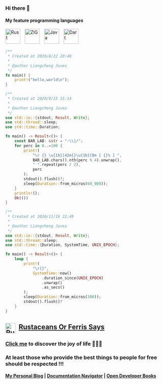 ### Hi there 👋

<!-- # Happy, free, creative. -->

#### My feature programming languages

<img src="https://web.lcjuves.com/assets/svg/_Rust.svg" width="47" height="47" alt="Rust"/>&emsp;<img src="https://web.lcjuves.com/assets/svg/ZIG.svg" width="47" height="47" alt="ZIG"/>&emsp;<img src="https://web.lcjuves.com/assets/svg/Java.svg" width="47" height="47" alt="Java"/>&emsp;<img src="https://web.lcjuves.com/assets/svg/Dart.svg" width="47" height="47" alt="Dart"/>

```rust
/**
 * Created at 2020/8/22 20:40
 *
 * @author Liangcheng Juves
 */
fn main() {
    print!("hello,world\n");
}
```

```rust
/**
 * Created at 2020/9/15 15:14
 *
 * @author Liangcheng Juves
 */
use std::io::{stdout, Result, Write};
use std::thread::sleep;
use std::time::Duration;

fn main() -> Result<()> {
    const BAR_LAB: &str = "-\\|/";
    for perc in 0..=100 {
        print!(
            "\r {} \u{1b}[42m{}\u{1b}[0m [ {}% ] ",
            BAR_LAB.chars().nth(perc % 4).unwrap(),
            " ".repeat(perc / 2),
            perc
        );
        stdout().flush()?;
        sleep(Duration::from_micros(60_000));
    }
    println!();
    Ok(())
}
```

```rust
/**
 * Created at 2020/11/16 22:49
 *
 * @author Liangcheng Juves
 */
use std::io::{stdout, Result, Write};
use std::thread::sleep;
use std::time::{Duration, SystemTime, UNIX_EPOCH};

fn main() -> Result<()> {
    loop {
        print!(
            "\r{}",
            SystemTime::now()
                .duration_since(UNIX_EPOCH)
                .unwrap()
                .as_secs()
        );
        sleep(Duration::from_micros(300));
        stdout().flush()?
    }
}
```
## <img src="https://web.lcjuves.com/assets/svg/Rustacean%20Original.svg" width="32" height="32" alt="Rustacean Original" align="top"/>&nbsp; [Rustaceans Or Ferris Says](https://github.com/LcJuves/rustaceans)
### [Click me](https://github.com/meyoustu) to discover the joy of life 🤪🤪🤪
### At least those who provide the best things to people for free should be respected !!!
#### [My Personal Blog](https://blog.lcjuves.com)  |  [Documentation Navigator](https://docs.lcjuves.com)  |  [Open Developer Books](https://odb.lcjuves.com)

<!--
**LcJuves/lcjuves** is a ✨ _special_ ✨ repository because its `README.md` (this file) appears on your GitHub profile.

Here are some ideas to get you started:

- 🔭 I’m currently working on ...
- 🌱 I’m currently learning ...
- 👯 I’m looking to collaborate on ...
- 🤔 I’m looking for help with ...
- 💬 Ask me about ...
- 📫 How to reach me: ...
- 😄 Pronouns: ...
- ⚡ Fun fact: ...
-->
